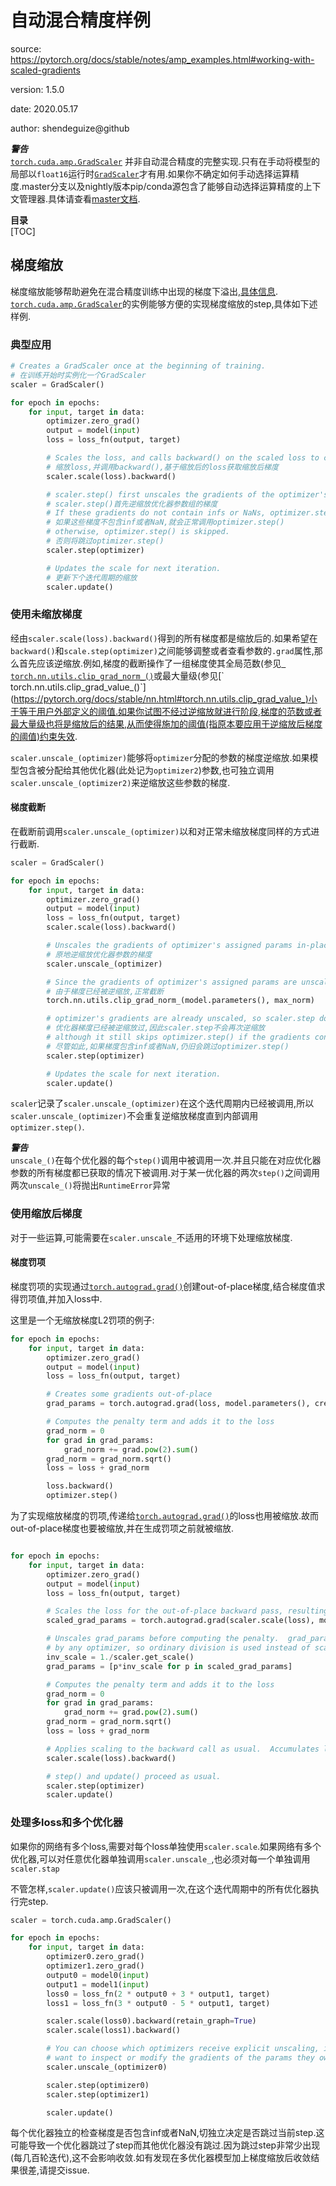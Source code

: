 # 自动混合精度样例
source: https://pytorch.org/docs/stable/notes/amp_examples.html#working-with-scaled-gradients

version: 1.5.0

date: 2020.05.17

author: shendeguize@github

***警告***  
[`torch.cuda.amp.GradScaler`](https://pytorch.org/docs/stable/amp.html#torch.cuda.amp.GradScaler)
并非自动混合精度的完整实现.只有在手动将模型的局部以`float16`运行时[`GradScaler`](https://pytorch.org/docs/stable/amp.html#torch.cuda.amp.GradScaler)才有用.如果你不确定如何手动选择运算精度.master分支以及nightly版本pip/conda源包含了能够自动选择运算精度的上下文管理器.具体请查看[master文档](https://pytorch.org/docs/master/amp.html).

**目录**  
[TOC]


## 梯度缩放
梯度缩放能够帮助避免在混合精度训练中出现的梯度下溢出,[具体信息](https://pytorch.org/docs/stable/amp.html#gradient-scaling).  
[`torch.cuda.amp.GradScaler`](https://pytorch.org/docs/stable/amp.html#torch.cuda.amp.GradScaler)的实例能够方便的实现梯度缩放的step,具体如下述样例.  
### 典型应用

```Python
# Creates a GradScaler once at the beginning of training.
# 在训练开始时实例化一个GradScaler
scaler = GradScaler()

for epoch in epochs:
    for input, target in data:
        optimizer.zero_grad()
        output = model(input)
        loss = loss_fn(output, target)

        # Scales the loss, and calls backward() on the scaled loss to create scaled gradients.
		# 缩放loss,并调用backward(),基于缩放后的loss获取缩放后梯度
        scaler.scale(loss).backward()

        # scaler.step() first unscales the gradients of the optimizer's assigned params.
		# scaler.step()首先逆缩放优化器参数组的梯度
        # If these gradients do not contain infs or NaNs, optimizer.step() is then called,
		# 如果这些梯度不包含inf或者NaN,就会正常调用optimizer.step()
        # otherwise, optimizer.step() is skipped.
		# 否则将跳过optimizer.step()
        scaler.step(optimizer)

        # Updates the scale for next iteration.
		# 更新下个迭代周期的缩放
        scaler.update()
```

### 使用未缩放梯度
经由`scaler.scale(loss).backward()`得到的所有梯度都是缩放后的.如果希望在`backward()`和`scale.step(optimizer)`之间能够调整或者查看参数的`.grad`属性,那么首先应该逆缩放.例如,梯度的截断操作了一组梯度使其全局范数(参见[` torch.nn.utils.clip_grad_norm_()`](https://pytorch.org/docs/stable/nn.html#torch.nn.utils.clip_grad_norm_)或最大量级(参见[`
torch.nn.utils.clip_grad_value_()`](https://pytorch.org/docs/stable/nn.html#torch.nn.utils.clip_grad_value_)小于等于用户外部定义的阈值.如果你试图不经过逆缩放就进行阶段,梯度的范数或者最大量级也将是缩放后的结果,从而使得施加的阈值(指原本要应用于逆缩放后梯度的阈值)约束失效.


`scaler.unscale_(optimizer)`能够将`optimizer`分配的参数的梯度逆缩放.如果模型包含被分配给其他优化器(此处记为`optimizer2`)参数,也可独立调用`scaler.unscale_(optimizer2)`来逆缩放这些参数的梯度.

#### 梯度截断
在截断前调用`scaler.unscale_(optimizer)`以和对正常未缩放梯度同样的方式进行截断.
```python
scaler = GradScaler()

for epoch in epochs:
    for input, target in data:
        optimizer.zero_grad()
        output = model(input)
        loss = loss_fn(output, target)
        scaler.scale(loss).backward()

        # Unscales the gradients of optimizer's assigned params in-place
		# 原地逆缩放优化器参数的梯度
        scaler.unscale_(optimizer)

        # Since the gradients of optimizer's assigned params are unscaled, clips as usual:
		# 由于梯度已经被逆缩放,正常截断
        torch.nn.utils.clip_grad_norm_(model.parameters(), max_norm)

        # optimizer's gradients are already unscaled, so scaler.step does not unscale them,
		# 优化器梯度已经被逆缩放过,因此scaler.step不会再次逆缩放
        # although it still skips optimizer.step() if the gradients contain infs or NaNs.
		# 尽管如此,如果梯度包含inf或者NaN,仍旧会跳过optimizer.step()
        scaler.step(optimizer)

        # Updates the scale for next iteration.
        scaler.update()
```

`scaler`记录了`scaler.unscale_(optimizer)`在这个迭代周期内已经被调用,所以` scaler.unscale_(optimizer)`不会重复逆缩放梯度直到内部调用`optimizer.step()`.

***警告***  
`unscale_()`在每个优化器的每个`step()`调用中被调用一次.并且只能在对应优化器参数的所有梯度都已获取的情况下被调用.对于某一优化器的两次`step()`之间调用两次`unscale_()`将抛出`RuntimeError`异常

### 使用缩放后梯度
对于一些运算,可能需要在`scaler.unscale_`不适用的环境下处理缩放梯度.

#### 梯度罚项
梯度罚项的实现通过[`torch.autograd.grad()`](https://pytorch.org/docs/stable/autograd.html#torch.autograd.grad)创建out-of-place梯度,结合梯度值求得罚项值,并加入loss中.

这里是一个无缩放梯度L2罚项的例子:

```python
for epoch in epochs:
    for input, target in data:
        optimizer.zero_grad()
        output = model(input)
        loss = loss_fn(output, target)

        # Creates some gradients out-of-place
        grad_params = torch.autograd.grad(loss, model.parameters(), create_graph=True)

        # Computes the penalty term and adds it to the loss
        grad_norm = 0
        for grad in grad_params:
            grad_norm += grad.pow(2).sum()
        grad_norm = grad_norm.sqrt()
        loss = loss + grad_norm

        loss.backward()
        optimizer.step()
```

为了实现缩放梯度的罚项,传递给[`torch.autograd.grad()`](https://pytorch.org/docs/stable/autograd.html#torch.autograd.grad)的loss也用被缩放.故而out-of-place梯度也要被缩放,并在生成罚项之前就被缩放.

```python

for epoch in epochs:
    for input, target in data:
        optimizer.zero_grad()
        output = model(input)
        loss = loss_fn(output, target)

        # Scales the loss for the out-of-place backward pass, resulting in scaled grad_params
        scaled_grad_params = torch.autograd.grad(scaler.scale(loss), model.parameters(), create_graph=True)

        # Unscales grad_params before computing the penalty.  grad_params are not owned
        # by any optimizer, so ordinary division is used instead of scaler.unscale_:
        inv_scale = 1./scaler.get_scale()
        grad_params = [p*inv_scale for p in scaled_grad_params]

        # Computes the penalty term and adds it to the loss
        grad_norm = 0
        for grad in grad_params:
            grad_norm += grad.pow(2).sum()
        grad_norm = grad_norm.sqrt()
        loss = loss + grad_norm

        # Applies scaling to the backward call as usual.  Accumulates leaf gradients that are correctly scaled.
        scaler.scale(loss).backward()

        # step() and update() proceed as usual.
        scaler.step(optimizer)
        scaler.update()
```

### 处理多loss和多个优化器
如果你的网络有多个loss,需要对每个loss单独使用`scaler.scale`.如果网络有多个优化器,可以对任意优化器单独调用`scaler.unscale_`,也必须对每一个单独调用`scaler.stap`

不管怎样,`scaler.update()`应该只被调用一次,在这个迭代周期中的所有优化器执行完step.
```python
scaler = torch.cuda.amp.GradScaler()

for epoch in epochs:
    for input, target in data:
        optimizer0.zero_grad()
        optimizer1.zero_grad()
        output0 = model0(input)
        output1 = model1(input)
        loss0 = loss_fn(2 * output0 + 3 * output1, target)
        loss1 = loss_fn(3 * output0 - 5 * output1, target)

        scaler.scale(loss0).backward(retain_graph=True)
        scaler.scale(loss1).backward()

        # You can choose which optimizers receive explicit unscaling, if you
        # want to inspect or modify the gradients of the params they own.
        scaler.unscale_(optimizer0)

        scaler.step(optimizer0)
        scaler.step(optimizer1)

        scaler.update()
```

每个优化器独立的检查梯度是否包含inf或者NaN,切独立决定是否跳过当前step.这可能导致一个优化器跳过了step而其他优化器没有跳过.因为跳过step非常少出现(每几百轮迭代),这不会影响收敛.如有发现在多优化器模型加上梯度缩放后收敛结果很差,请提交issue.